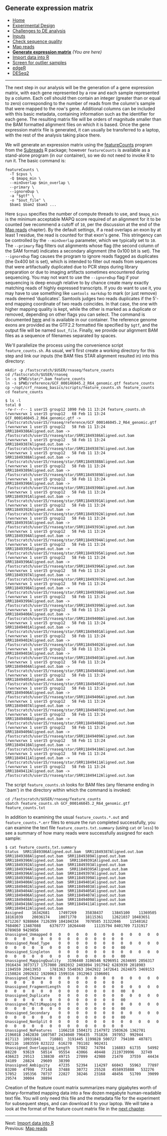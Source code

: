 ## Generate expression matrix

- [Home](../README.md)
- [Experimental Design](design.md)
- [Challenges to DE analysis](challenges.md)
- [Inputs](inputs.md)
- [Check sequence quality](fastqc.md)
- [Map reads](mapping.md)
- **[Generate expression matrix](count_matrix.md)** *(You are here)*
- [Import data into R](r_data.md)
- [Screen for outlier samples](outliers.md)
- [edgeR](edger.md)
- [DESeq2](deseq2.md)

---

The next step in our analysis will be the generation of a gene expression matrix, with each gene represented by a row and each sample represented by a column. Each cell should then contain an integer (greater than or equal to zero) corresponding to the number of reads from the column's sample that were mapped to the row's gene. Additional columns can be included with this basic metadata, containing information such as the identifier for each gene. The resulting matrix file will be orders of magnitude smaller than the BAM formatted alignment files on which it is based. Once the gene expression matrix file is generated, it can usually be transferred to a laptop, with the rest of the analysis taking place there.

We will generate an expression matrix using the [featureCounts](http://subread.sourceforge.net/featureCounts.html) program from the [Subreads](http://subread.sourceforge.net/) R package; however `featureCounts` is available as a stand-alone program (in our container), so we do not need to invoke R to run it. The basic command is:

```
featureCounts \
  -T $cpus \
  -Q $mapq_min \
  --minOverlap $min_overlap \
  --primary \
  --ignoreDup \
  -a "$gtf" \
  -o "$out_file" \
  $bam1 $bam2 $bam3 ...
```

Here `$cpus` specifies the number of compute threads to use, and `$mapq_min` is the minimum acceptable MAPQ score required of an alignment for it to be counted (we recommend a cutoff of `10`, per the discussion at the end of the [Map reads](mapping.md) chapter). By the default settings, if a read overlaps an exon by at least 1 residue, the read is counted for that exon's gene. This stringency can be controlled by the `--minOverlap` parameter, which we typically set to `10`. The `--primary` flag filters out alignments whose flag (the second column of the SAM format) indicates a secondary alignment (the 0x100 bit is set). The `--ignoreDup` flag causes the program to ignore reads flagged as duplicates (the 0x400 bit is set), which is intended to filter out reads from sequences that were artifactually duplicated due to PCR steps during library preparation or due to imaging artifacts sometimes encountered during sequencing. You may not want to use the `--ignoreDup` flag if your sequencing is deep enough relative to by chance create many exactly matching reads of highly expressed transcripts. If you do want to use it, you may have to use something like `samtools markdup` to mark (or just remove) reads deemed 'duplicates'. Samtools judges two reads duplicates if the 5'-end mapping coordinate of two reads coincides. In that case, the one with higher mapping quality is kept, while the other is marked as a duplicate or removed, depending on other flags you can select. The command is documented [here](http://www.htslib.org/doc/samtools-markdup.html) and is available in our container. The reference genome exons are provided as the GTF2.2 formatted file specified by `$gtf`, and the output file will be named `$out_file`. Finally, we provide our alignment BAM files as a sequence of filenames separated by spaces.

We'll parallelize the process using the convenience script `feature_counts.sh`. As usual, we'll first create a working directory for this step and link our inputs (the BAM files STAR alignment resulted in) into this directory:

```
mkdir -p /fastscratch/$USER/rnaseq/feature_counts
cd /fastscratch/$USER/rnaseq
ln -s $PWD/star/*.bam feature_counts
ln -s $PWD/reference/GCF_000146045.2_R64_genomic.gtf feature_counts
cp ~/opt/crf_rnaseq_basics/scripts/feature_counts.sh feature_counts
cd feature_counts

$ ls -l
total 0
-rw-r--r-- 1 user15 group12 1090 Feb 11 13:24 feature_counts.sh
lrwxrwxrwx 1 user15 group12   68 Feb 11 13:24 GCF_000146045.2_R64_genomic.gtf -> /fastscratch/user15/rnaseq/reference/GCF_000146045.2_R64_genomic.gtf
lrwxrwxrwx 1 user15 group12   58 Feb 11 13:24 SRR11849386Aligned.out.bam -> /fastscratch/user15/rnaseq/star/SRR11849386Aligned.out.bam
lrwxrwxrwx 1 user15 group12   58 Feb 11 13:24 SRR11849387Aligned.out.bam -> /fastscratch/user15/rnaseq/star/SRR11849387Aligned.out.bam
lrwxrwxrwx 1 user15 group12   58 Feb 11 13:24 SRR11849388Aligned.out.bam -> /fastscratch/user15/rnaseq/star/SRR11849388Aligned.out.bam
lrwxrwxrwx 1 user15 group12   58 Feb 11 13:24 SRR11849389Aligned.out.bam -> /fastscratch/user15/rnaseq/star/SRR11849389Aligned.out.bam
lrwxrwxrwx 1 user15 group12   58 Feb 11 13:24 SRR11849390Aligned.out.bam -> /fastscratch/user15/rnaseq/star/SRR11849390Aligned.out.bam
lrwxrwxrwx 1 user15 group12   58 Feb 11 13:24 SRR11849391Aligned.out.bam -> /fastscratch/user15/rnaseq/star/SRR11849391Aligned.out.bam
lrwxrwxrwx 1 user15 group12   58 Feb 11 13:24 SRR11849392Aligned.out.bam -> /fastscratch/user15/rnaseq/star/SRR11849392Aligned.out.bam
lrwxrwxrwx 1 user15 group12   58 Feb 11 13:24 SRR11849393Aligned.out.bam -> /fastscratch/user15/rnaseq/star/SRR11849393Aligned.out.bam
lrwxrwxrwx 1 user15 group12   58 Feb 11 13:24 SRR11849394Aligned.out.bam -> /fastscratch/user15/rnaseq/star/SRR11849394Aligned.out.bam
lrwxrwxrwx 1 user15 group12   58 Feb 11 13:24 SRR11849395Aligned.out.bam -> /fastscratch/user15/rnaseq/star/SRR11849395Aligned.out.bam
lrwxrwxrwx 1 user15 group12   58 Feb 11 13:24 SRR11849396Aligned.out.bam -> /fastscratch/user15/rnaseq/star/SRR11849396Aligned.out.bam
lrwxrwxrwx 1 user15 group12   58 Feb 11 13:24 SRR11849397Aligned.out.bam -> /fastscratch/user15/rnaseq/star/SRR11849397Aligned.out.bam
lrwxrwxrwx 1 user15 group12   58 Feb 11 13:24 SRR11849398Aligned.out.bam -> /fastscratch/user15/rnaseq/star/SRR11849398Aligned.out.bam
lrwxrwxrwx 1 user15 group12   58 Feb 11 13:24 SRR11849399Aligned.out.bam -> /fastscratch/user15/rnaseq/star/SRR11849399Aligned.out.bam
lrwxrwxrwx 1 user15 group12   58 Feb 11 13:24 SRR11849400Aligned.out.bam -> /fastscratch/user15/rnaseq/star/SRR11849400Aligned.out.bam
lrwxrwxrwx 1 user15 group12   58 Feb 11 13:24 SRR11849401Aligned.out.bam -> /fastscratch/user15/rnaseq/star/SRR11849401Aligned.out.bam
lrwxrwxrwx 1 user15 group12   58 Feb 11 13:24 SRR11849402Aligned.out.bam -> /fastscratch/user15/rnaseq/star/SRR11849402Aligned.out.bam
lrwxrwxrwx 1 user15 group12   58 Feb 11 13:24 SRR11849403Aligned.out.bam -> /fastscratch/user15/rnaseq/star/SRR11849403Aligned.out.bam
lrwxrwxrwx 1 user15 group12   58 Feb 11 13:24 SRR11849404Aligned.out.bam -> /fastscratch/user15/rnaseq/star/SRR11849404Aligned.out.bam
lrwxrwxrwx 1 user15 group12   58 Feb 11 13:24 SRR11849405Aligned.out.bam -> /fastscratch/user15/rnaseq/star/SRR11849405Aligned.out.bam
lrwxrwxrwx 1 user15 group12   58 Feb 11 13:24 SRR11849406Aligned.out.bam -> /fastscratch/user15/rnaseq/star/SRR11849406Aligned.out.bam
lrwxrwxrwx 1 user15 group12   58 Feb 11 13:24 SRR11849407Aligned.out.bam -> /fastscratch/user15/rnaseq/star/SRR11849407Aligned.out.bam
lrwxrwxrwx 1 user15 group12   58 Feb 11 13:24 SRR11849408Aligned.out.bam -> /fastscratch/user15/rnaseq/star/SRR11849408Aligned.out.bam
lrwxrwxrwx 1 user15 group12   58 Feb 11 13:24 SRR11849409Aligned.out.bam -> /fastscratch/user15/rnaseq/star/SRR11849409Aligned.out.bam
lrwxrwxrwx 1 user15 group12   58 Feb 11 13:24 SRR11849410Aligned.out.bam -> /fastscratch/user15/rnaseq/star/SRR11849410Aligned.out.bam
lrwxrwxrwx 1 user15 group12   58 Feb 11 13:24 SRR11849411Aligned.out.bam -> /fastscratch/user15/rnaseq/star/SRR11849411Aligned.out.bam
lrwxrwxrwx 1 user15 group12   58 Feb 11 13:24 SRR11849412Aligned.out.bam -> /fastscratch/user15/rnaseq/star/SRR11849412Aligned.out.bam
```

The script `feature_counts.sh` looks for BAM files (any filename ending in '.bam') in the directory within which the command is invoked:

```
cd /fastscratch/$USER/rnaseq/feature_counts
sbatch feature_counts.sh GCF_000146045.2_R64_genomic.gtf feature_counts.txt
```

In addition to examining the usual `feature_counts.*.out` and `feature_counts.*.err` files to ensure the run completed successfully, you can examine the text file `feature_counts.txt.summary` (using `cat` or `less`) to see a summary of how many reads were successfully assigned for each sample:

```
$ cat feature_counts.txt.summary
Status  SRR11849386Aligned.out.bam  SRR11849387Aligned.out.bam  SRR11849388Aligned.out.bam  SRR11849389Aligned.out.bam  SRR11849390Aligned.out.bam   SRR11849391Aligned.out.bam  SRR11849392Aligned.out.bam  SRR11849393Aligned.out.bam  SRR11849394Aligned.out.bam   SRR11849395Aligned.out.bam  SRR11849396Aligned.out.bam  SRR11849397Aligned.out.bam  SRR11849398Aligned.out.bam  SRR11849399Aligned.out.bam   SRR11849400Aligned.out.bam  SRR11849401Aligned.out.bam  SRR11849402Aligned.out.bam  SRR11849403Aligned.out.bam   SRR11849404Aligned.out.bam  SRR11849405Aligned.out.bam  SRR11849406Aligned.out.bam  SRR11849407Aligned.out.bam   SRR11849408Aligned.out.bam  SRR11849409Aligned.out.bam  SRR11849410Aligned.out.bam  SRR11849411Aligned.out.bam  SRR11849412Aligned.out.bam
Assigned    16342681    17497269    35838437    13845100    11369505    18161039    20036174    10071770    18115361    12621037 10483651    6712267 9288604 7126399 104104334   7070585 31322046    11548162    7684067 13487088    6376777 10264440    11135794 8401709 7131917 6789650 9429856
Unassigned_Unmapped 0   0   0   0   0   0   0   0   0   0   0   0   0   0   0   0   0   0   0   0   0   0   0   0   0   0   0
Unassigned_Read_Type    0   0   0   0   0   0   0   0   0   0   0   0   0   0   0   0   0   0   0   0   0   0   0   0   0   00
Unassigned_Singleton    0   0   0   0   0   0   0   0   0   0   0   0   0   0   0   0   0   0   0   0   0   0   0   0   0   00
Unassigned_MappingQuality   3196440 3106546 9296951 2634695 2056317 3916434 3073717 1757000 2892032 2403894 1917942 6283939 2018903  1194559 20413953    1781363 5540363 2042922 1472641 2624875 3469153 2150824 2092632 1920063 1599316 1912963 1506001
Unassigned_Chimera  0   0   0   0   0   0   0   0   0   0   0   0   0   0   0   0   0   0   0   0   0   0   0   0   0   0   0
Unassigned_FragmentLength   0   0   0   0   0   0   0   0   0   0   0   0   0   0   0   0   0   0   0   0   0   0   0   0   00   0
Unassigned_Duplicate    0   0   0   0   0   0   0   0   0   0   0   0   0   0   0   0   0   0   0   0   0   0   0   0   0   00
Unassigned_MultiMapping 0   0   0   0   0   0   0   0   0   0   0   0   0   0   0   0   0   0   0   0   0   0   0   0   0   00
Unassigned_Secondary    0   0   0   0   0   0   0   0   0   0   0   0   0   0   0   0   0   0   0   0   0   0   0   0   0   00
Unassigned_NonSplit 0   0   0   0   0   0   0   0   0   0   0   0   0   0   0   0   0   0   0   0   0   0   0   0   0   0   0
Unassigned_NoFeatures   1166218 1504171 2147972 1503626 1362781 2196018 2462830 1607507 2434040 796435  751826  397052  992944   817113  10931841    710881  3191445 1199828 500727  794100  407871  902116  1083559 823222  616270  701102  902431
Unassigned_Overlapping_Length   57882   74704   116883  61735   54992   88220   93619   58514   95554   43066   40448   2119739996   32749   436623  29513   138830  49715   27099   42980   21470   37559   44434   34109   28824   29609   38390
Unassigned_Ambiguity    47235   52394   114297  66043   55963   77897   83200   47998   77148   37488   30772   25528   4558935888   532276  57052   195356  70737   22827   38246   23168   48456   51709   39099   29574   30004   38894
```

Creation of the feature count matrix summarizes many gigabytes worth of binary-formatted mapping data into a few dozen megabyte human-readable text file. You will only need this file and the metadata file for the experiment for subsequent steps, and can download it to your laptop. We will take a look at the format of the feature count matrix file in the [next chapter](r_data.md).

---

Next: [Import data into R](r_data.md)  
Previous: [Map reads](mapping.md)  
